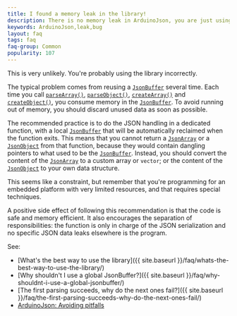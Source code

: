 ```yaml
---
title: I found a memory leak in the library!
description: There is no memory leak in ArduinoJson, you are just using it improperly
keywords: ArduinoJson,leak,bug
layout: faq
tags: faq
faq-group: Common
popularity: 107
---
```


This is very unlikely. You're probably using the library incorrectly.

The typical problem comes from reusing a [`JsonBuffer`]({{site.baseurl}}/api/jsonbuffer/) several time.
Each time you call [`parseArray()`]({{site.baseurl}}/api/jsonbuffer/parsearray/), [`parseObject()`]({{site.baseurl}}/api/jsonbuffer/parseobject/), [`createArray()`]({{site.baseurl}}/api/jsonbuffer/createarray/) and [`createObject()`]({{site.baseurl}}/api/jsonbuffer/createobject/), you consume memory in the [`JsonBuffer`]({{site.baseurl}}/api/jsonbuffer/).
To avoid running out of memory, you should discard unused data as soon as possible.

The recommended practice is to do the JSON handling in a dedicated function, with a local [`JsonBuffer`]({{site.baseurl}}/api/jsonbuffer/) that will be automatically reclaimed when the function exits.
This means that you cannot return a [`JsonArray`]({{site.baseurl}}/api/jsonarray/) or a [`JsonObject`]({{site.baseurl}}/api/jsonobject/) from that function, because they would contain dangling pointers to what used to be the [`JsonBuffer`]({{site.baseurl}}/api/jsonbuffer/).
Instead, you should convert the content of the [`JsonArray`]({{site.baseurl}}/api/jsonarray/) to a custom array or `vector`; or the content of the [`JsonObject`]({{site.baseurl}}/api/jsonobject/) to your own data structure.

This seems like a constraint, but remember that you're programming for an embedded platform with very limited resources, and that requires special techniques.

A positive side effect of following this recommendation is that the code is safe and memory efficient. It also encourages the separation of responsibilities: the function is only in charge of the JSON serialization and no specific JSON data leaks elsewhere is the program.

See:

* [What's the best way to use the library]({{ site.baseurl }}/faq/whats-the-best-way-to-use-the-library/)
* [Why shouldn't I use a global JsonBuffer?]({{ site.baseurl }}/faq/why-shouldnt-i-use-a-global-jsonbuffer/)
* [The first parsing succeeds, why do the next ones fail?]({{ site.baseurl }}/faq/the-first-parsing-succeeds-why-do-the-next-ones-fail/)
* [ArduinoJson: Avoiding pitfalls](https://github.com/bblanchon/ArduinoJson/wiki/Avoiding%20pitfalls)
